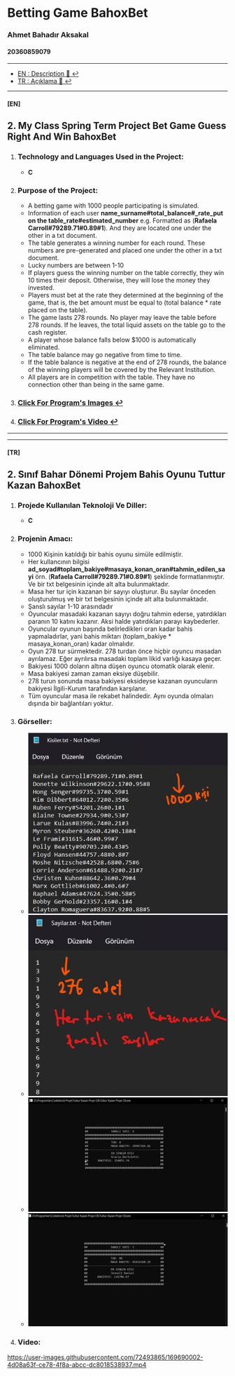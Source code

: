 #  Betting Game BahoxBet

### Ahmet Bahadır Aksakal

#### 20360859079

****

- [EN : Description :book: :leftwards_arrow_with_hook:](#en)  
- [TR : Açıklama :book: :leftwards_arrow_with_hook:](#tr)

****

#### [EN]

## 2\. My Class Spring Term Project Bet Game Guess Right And Win BahoxBet

1. ### Technology and Languages Used in the Project:
    
     * **C**
       
2. ### Purpose of the Project:
    
     * A betting game with 1000 people participating is simulated.
     * Information of each user **name\_surname#total\_balance#\_rate\_put on the table\_rate#estimated\_number** e.g. Formatted as (**Rafaela Carroll#79289.71#0.89#1**). And they are located one under the other in a txt document.
     * The table generates a winning number for each round. These numbers are pre-generated and placed one under the other in a txt document.
     * Lucky numbers are between 1-10
     * If players guess the winning number on the table correctly, they win 10 times their deposit. Otherwise, they will lose the money they invested.
     * Players must bet at the rate they determined at the beginning of the game, that is, the bet amount must be equal to (total balance \* rate placed on the table).
     * The game lasts 278 rounds. No player may leave the table before 278 rounds. If he leaves, the total liquid assets on the table go to the cash register.
     * A player whose balance falls below $1000 is automatically eliminated.
     * The table balance may go negative from time to time.
     * If the table balance is negative at the end of 278 rounds, the balance of the winning players will be covered by the Relevant Institution.
     * All players are in competition with the table. They have no connection other than being in the same game.
       
3. ### [Click For Program's Images :leftwards_arrow_with_hook:](#Görseller)

4. ### [Click For Program's Video :leftwards_arrow_with_hook:](#Video)  

****
****

#### [TR]

## 2\. Sınıf Bahar Dönemi Projem Bahis Oyunu Tuttur Kazan BahoxBet

1.  ### Projede Kullanılan Teknoloji Ve Diller:
    
    *   **C**
      
2.  ### Projenin Amacı:
    
    *   1000 Kişinin katıldığı bir bahis oyunu simüle edilmiştir.
    *   Her kullancının bilgisi **ad\_soyad#toplam\_bakiye#masaya\_konan\_oran#tahmin\_edilen\_sayi** örn. (**Rafaela Carroll#79289.71#0.89#1**) şeklinde formatlanmıştır. Ve bir txt belgesinin içinde alt alta bulunmaktadır.
    *   Masa her tur için kazanan bir sayıyı oluşturur. Bu sayılar önceden oluşturulmuş ve bir txt belgesinin içinde alt alta bulunmaktadır.
    *   Şanslı sayılar 1-10 arasındadır
    *   Oyuncular masadaki kazanan sayıyı doğru tahmin ederse, yatırdıkları paranın 10 katını kazanır. Aksi halde yatırdıkları parayı kaybederler.
    *   Oyuncular oyunun başında belirledikleri oran kadar bahis yapmaladırlar, yani bahis miktarı (toplam\_bakiye \* masaya\_konan\_oran) kadar olmalıdır.
    *   Oyun 278 tur sürmektedir. 278 turdan önce hiçbir oyuncu masadan ayrılamaz. Eğer ayrılırsa masadaki toplam likid varlığı kasaya geçer.
    *   Bakiyesi 1000 doların altına düşen oyuncu otomatik olarak elenir.
    *   Masa bakiyesi zaman zaman eksiye düşebilir.
    *   278 turun sonunda masa bakiyesi eksideyse kazanan oyuncuların bakiyesi İlgili-Kurum tarafından karşılanır.
    *   Tüm oyuncular masa ile rekabet halindedir. Aynı oyunda olmaları dışında bir bağlantıları yoktur.
      
3.  ### Görseller:
    
    *   ![](Readme-img-video/adim0.png)
    *   ![](Readme-img-video/adim1.png)
    *   ![](Readme-img-video/adim2.png)
    *   ![](Readme-img-video/adim3.png)

4. ### Video:

https://user-images.githubusercontent.com/72493865/169690002-4d08a63f-ce78-4f8a-abcc-dc8018538937.mp4
